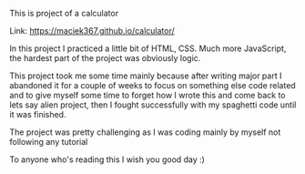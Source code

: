 This is project of a calculator

Link: https://maciek367.github.io/calculator/

In this project I practiced a little bit of HTML, CSS. Much more JavaScript, the hardest part of the project was obviously logic.

This project took me some time mainly because after writing major part I abandoned it for a couple of weeks to focus on something else code related and to give myself some time to forget how I wrote this and come back to lets say alien project, then I fought successfully with my spaghetti code until it was finished.

The project was pretty challenging as I was coding mainly by myself not following any tutorial

To anyone who's reading this I wish you good day :)